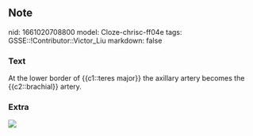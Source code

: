 ## Note
nid: 1661020708800
model: Cloze-chrisc-ff04e
tags: GSSE::!Contributor::Victor_Liu
markdown: false

### Text
At the lower border of {{c1::teres major}} the axillary artery becomes the {{c2::brachial}} artery.

### Extra
<img src="paste-7173604af680ba9f1f7bfc7ac8fd68a315de7dae.jpg">
